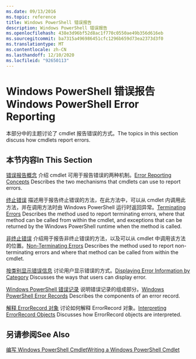 ```yaml
---
ms.date: 09/13/2016
ms.topic: reference
title: Windows PowerShell 错误报告
description: Windows PowerShell 错误报告
ms.openlocfilehash: 438e3d96bf52d8ac1f770c0550ae49b356d616eb
ms.sourcegitcommit: ba7315a496986451cfc1296b659d73ea2373d3f0
ms.translationtype: MT
ms.contentlocale: zh-CN
ms.lasthandoff: 12/10/2020
ms.locfileid: "92650113"
---
```

# <a name="windows-powershell-error-reporting"></a><span data-ttu-id="00b7b-103">Windows PowerShell 错误报告</span><span class="sxs-lookup"><span data-stu-id="00b7b-103">Windows PowerShell Error Reporting</span></span>

<span data-ttu-id="00b7b-104">本部分中的主题讨论了 cmdlet 报告错误的方式。</span><span class="sxs-lookup"><span data-stu-id="00b7b-104">The topics in this section discuss how cmdlets report errors.</span></span>

## <a name="in-this-section"></a><span data-ttu-id="00b7b-105">本节内容</span><span class="sxs-lookup"><span data-stu-id="00b7b-105">In This Section</span></span>

<span data-ttu-id="00b7b-106">[错误报告概念](./error-reporting-concepts.md) 介绍 cmdlet 可用于报告错误的两种机制。</span><span class="sxs-lookup"><span data-stu-id="00b7b-106">[Error Reporting Concepts](./error-reporting-concepts.md) Describes the two mechanisms that cmdlets can use to report errors.</span></span>

<span data-ttu-id="00b7b-107">[终止错误](./terminating-errors.md) 描述用于报告终止错误的方法，在此方法中，可以从 cmdlet 内调用此方法，并在调用方法时由 Windows PowerShell 运行时返回异常。</span><span class="sxs-lookup"><span data-stu-id="00b7b-107">[Terminating Errors](./terminating-errors.md) Describes the method used to report terminating errors, where that method can be called from within the cmdlet, and exceptions that can be returned by the Windows PowerShell runtime when the method is called.</span></span>

<span data-ttu-id="00b7b-108">[非终止错误](./non-terminating-errors.md) 介绍用于报告非终止错误的方法，以及可以从 cmdlet 中调用该方法的位置。</span><span class="sxs-lookup"><span data-stu-id="00b7b-108">[Non-Terminating Errors](./non-terminating-errors.md) Describes the method used to report non-terminating errors and where that method can be called from within the cmdlet.</span></span>

<span data-ttu-id="00b7b-109">[按类别显示错误信息](./displaying-error-information.md) 讨论用户显示错误的方式。</span><span class="sxs-lookup"><span data-stu-id="00b7b-109">[Displaying Error Information by Category](./displaying-error-information.md) Discusses the ways that users can display error.</span></span>

<span data-ttu-id="00b7b-110">[Windows PowerShell 错误记录](./windows-powershell-error-records.md) 说明错误记录的组成部分。</span><span class="sxs-lookup"><span data-stu-id="00b7b-110">[Windows PowerShell Error Records](./windows-powershell-error-records.md) Describes the components of an error record.</span></span>

<span data-ttu-id="00b7b-111">[解释 ErrorRecord 对象](./interpreting-errorrecord-objects.md) 讨论如何解释 ErrorRecord 对象。</span><span class="sxs-lookup"><span data-stu-id="00b7b-111">[Interpreting ErrorRecord Objects](./interpreting-errorrecord-objects.md) Discusses how ErrorRecord objects are interpreted.</span></span>

## <a name="see-also"></a><span data-ttu-id="00b7b-112">另请参阅</span><span class="sxs-lookup"><span data-stu-id="00b7b-112">See Also</span></span>

[<span data-ttu-id="00b7b-113">编写 Windows PowerShell Cmdlet</span><span class="sxs-lookup"><span data-stu-id="00b7b-113">Writing a Windows PowerShell Cmdlet</span></span>](./writing-a-windows-powershell-cmdlet.md)

